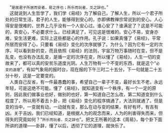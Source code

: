 &emsp;“``是故君子所居而安者，易之序也；所乐而玩者，爻之辞也。``”<br>&emsp;这就说到人生哲学了，我们学《易经》为了解自己，了解人生，所以一个君子所处的日常生活，君子的人生，能够得到安心的，亦即佛教禅宗常说到的安心。人心得安是很难的，世界上几乎没有一个人安心过。谁心安了？谁满足了？这是不可能的，真安心，不必要求什么，已经满足了，可见这是很难的。安心不易，安身亦难，安生活更难，实际上这些都是心的作用。孔子说：如果真懂了《易经》，平常所居而安得了心，只要看《易经》变化的次序就够了。为什么？因为它有一定的次序，可以看到卦的变，而且依照《易经》的法则，宇宙万物万事随时在变，但不是乱变，也没有办法乱变，是循一定的次序在变，所以懂了《易经》，人生一切的变故来了，都可以真的安贫乐道度光阴。人生万物有一个不变的东西，就是这个“``必变的道理``”，有如气象局的报时台，现在报的下午三时二十五分，下一句就是二十五分十秒，这是一定要变的。<br>&emsp;人类自己反省，有一件最愚蠢的事，希望自己一辈子不变，最好长生不老，永远年轻，可是这绝不可能。懂了《易经》，就知道变有一个秩序，有一个一定的原则，因此我们做事业也好，做别的也好，第一知道自己怎么改，第二知道变到什么程度了，所以用不着去卜卦，把《易经》变化的程序搞通了，大法则就通了。但是变的当中，一变就有动，一动就有变，那么在动与变的结果，有好有坏，有吉有凶。关于吉凶，我们已经知道，是根据人为的观念而来，人为的利害得失而来，但得失的究竟如何？“``所乐而玩者，爻之辞也``”。把文王所著的这本《周易》，每个卦下面所讲的道理——卦辞，懂了以后，透彻了它的道理，就快乐了。<br>